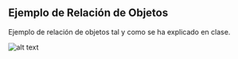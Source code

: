 ## Ejemplo de Relación de Objetos

Ejemplo de relación de objetos tal y como se ha explicado en clase.

![alt text](https://raw.githubusercontent.com/DavidContrerasICAI/javaCourseExamples/master/04c2.relaciónObjetos/uml.jpg)